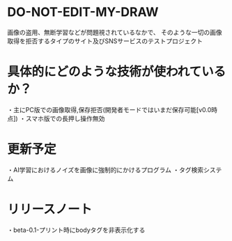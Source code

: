 # DO-NOT-EDIT-MY-DRAW
画像の盗用、無断学習などが問題視されているなかで、
そのような一切の画像取得を拒否するタイプのサイト及びSNSサービスのテストプロジェクト
# 具体的にどのような技術が使われているか？
・主にPC版での画像取得,保存拒否(開発者モードではいまだ保存可能[v0.0時点])
・スマホ版での長押し操作無効
# 更新予定
・AI学習におけるノイズを画像に強制的にかけるプログラム
・タグ検索システム
# リリースノート
・beta-0.1-プリント時にbodyタグを非表示化する
